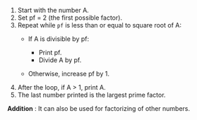 1. Start with the number A.
2. Set pf = 2 (the first possible factor).
3. Repeat while `pf` is less than or equal to square root of A:
   * If A is divisible by pf:

     * Print pf.
     * Divide A by pf.
   * Otherwise, increase pf by 1.
4. After the loop, if A > 1, print A.
5. The last number printed is the largest prime factor.

**Addition** : It can also be used for factorizing of other numbers.